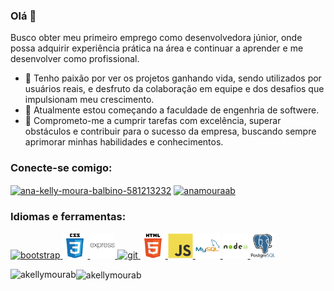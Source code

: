### Olá 👋 
Busco obter meu primeiro emprego como
desenvolvedora júnior, onde possa adquirir
experiência prática na área e continuar a aprender e
me desenvolver como profissional. 
- 🔭 Tenho paixão
por ver os projetos ganhando vida, sendo utilizados
por usuários reais, e desfruto da colaboração em
equipe e dos desafios que impulsionam meu
crescimento. 
- 🌱 Atualmente estou começando a faculdade de engenhria de softwere. 
- 🤝 Comprometo-me a cumprir tarefas
com excelência, superar obstáculos e contribuir
para o sucesso da empresa, buscando sempre
aprimorar minhas habilidades e conhecimentos.

<h3 align="left">Conecte-se comigo:</h3>
<p align="left">
<a href="https://www.linkedin.com/in/ana-kelly-moura-balbino-581213232" target="blank"><img align="center" src="https://raw.githubusercontent.com/rahuldkjain/github-profile-readme-generator/master/src/images/icons/Social/linked-in-alt.svg" alt="ana-kelly-moura-balbino-581213232" height="30" width="40" /></a>
<a href="https://instagram.com/anamouraab" target="blank"><img align="center" src="https://raw.githubusercontent.com/rahuldkjain/github-profile-readme-generator/master/src/images/icons/Social/instagram.svg" alt="anamouraab" height="30" width="40" /></a>
</p >

<h3 align="left">Idiomas e ferramentas:</h3>
<p align="left"> 
  <a href="https://getbootstrap.com" target="_blank" rel="noreferrer"> <img src="https://raw.githubusercontent.com/devicons/devicon /master/icons/bootstrap/bootstrap-plain-wordmark.svg" alt="bootstrap" width="40" height="40"/> </a> 
  <a href="https://www.w3schools.com /css/" target="_blank" rel="noreferrer"> <img src="https://raw.githubusercontent.com/devicons/devicon/master/icons/css3/css3-original-wordmark.svg" alt= "css3" width="40" height="40"/> </a> 
  <a href="https://expressjs.com" target="_blank" rel="noreferrer"> <img src="https://raw.githubusercontent.com/devicons/devicon/master/icons/express/express-original-wordmark.svg" alt="express " width="40" height="40"/> </a> 
  <a href="https://git-scm.com/" target="_blank" rel="noreferrer"> <img src="https://www.vectorlogo.zone/logos/git-scm/git-scm-icon.svg" alt="git" width="40" height="40"/> </a> 
  <a href="https ://www.w3.org/html/" target="_blank" rel="noreferrer"> <img src="https://raw.githubusercontent.com/devicons/devicon/master/icons/html5/html5-original-wordmark.svg" alt="html5" width="40" height="40"/> </a> 
  <a href="https://developer.mozilla.org/en-US/docs/Web/JavaScript" target= "_blank" rel="noreferrer"> <img src="https://raw.githubusercontent.com/devicons/devicon/master/icons/javascript/javascript-original.svg" alt="javascript" width="40" height="40"/> </a> 
  <a href="https://www.mysql.com/" target="_blank" rel="noreferrer"> <img src="https://raw.githubusercontent.com/devicons/devicon/master/icons/mysql/mysql-original-wordmark.svg" alt="mysql" width="40" height="40"/> </a> 
  <a href="https://nodejs.org" target="_blank" rel="noreferrer"> <img src ="https://raw.githubusercontent.com/devicons/devicon/master/icons/nodejs/nodejs-original-wordmark.svg" alt="nodejs" width="40" height="40"/> </a > 
  <a href="https://www.postgresql.org" target="_blank" rel="noreferrer"> <img src="https://raw.githubusercontent.com/devicons/devicon/master/icons/postgresql/postgresql-original-wordmark.svg" alt="postgresql" width="40" height="40"/> </a> 
 
<p><img align="left" src="https://github-readme-stats.vercel.app/api/top-langs?username=akellymourab&show_icons=true&locale=en&layout=compact" alt="akellymourab" /> </p>

<p> <img align="center" src="https://github-readme-stats.vercel.app/api?username=akellymourab&show_icons=true&locale=en" alt="akellymourab" /> </p>

